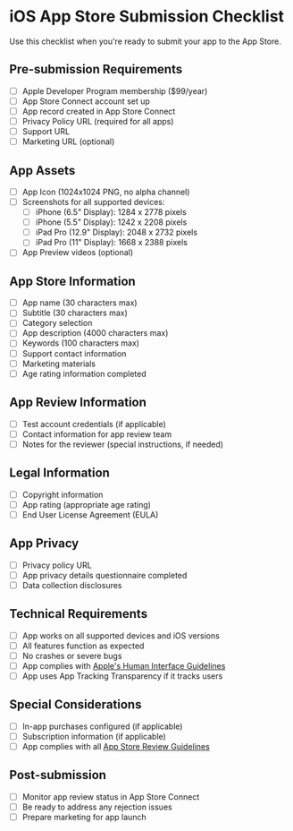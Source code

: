 # iOS App Store Submission Checklist

Use this checklist when you're ready to submit your app to the App Store.

## Pre-submission Requirements

- [ ] Apple Developer Program membership ($99/year)
- [ ] App Store Connect account set up
- [ ] App record created in App Store Connect
- [ ] Privacy Policy URL (required for all apps)
- [ ] Support URL
- [ ] Marketing URL (optional)

## App Assets

- [ ] App Icon (1024x1024 PNG, no alpha channel)
- [ ] Screenshots for all supported devices:
  - [ ] iPhone (6.5" Display): 1284 x 2778 pixels
  - [ ] iPhone (5.5" Display): 1242 x 2208 pixels
  - [ ] iPad Pro (12.9" Display): 2048 x 2732 pixels
  - [ ] iPad Pro (11" Display): 1668 x 2388 pixels
- [ ] App Preview videos (optional)

## App Store Information

- [ ] App name (30 characters max)
- [ ] Subtitle (30 characters max)
- [ ] Category selection
- [ ] App description (4000 characters max)
- [ ] Keywords (100 characters max)
- [ ] Support contact information
- [ ] Marketing materials
- [ ] Age rating information completed

## App Review Information

- [ ] Test account credentials (if applicable)
- [ ] Contact information for app review team
- [ ] Notes for the reviewer (special instructions, if needed)

## Legal Information

- [ ] Copyright information
- [ ] App rating (appropriate age rating)
- [ ] End User License Agreement (EULA)

## App Privacy

- [ ] Privacy policy URL
- [ ] App privacy details questionnaire completed
- [ ] Data collection disclosures

## Technical Requirements

- [ ] App works on all supported devices and iOS versions
- [ ] All features function as expected
- [ ] No crashes or severe bugs
- [ ] App complies with [Apple's Human Interface Guidelines](https://developer.apple.com/design/human-interface-guidelines/)
- [ ] App uses App Tracking Transparency if it tracks users

## Special Considerations

- [ ] In-app purchases configured (if applicable)
- [ ] Subscription information (if applicable)
- [ ] App complies with all [App Store Review Guidelines](https://developer.apple.com/app-store/review/guidelines/)

## Post-submission

- [ ] Monitor app review status in App Store Connect
- [ ] Be ready to address any rejection issues
- [ ] Prepare marketing for app launch
